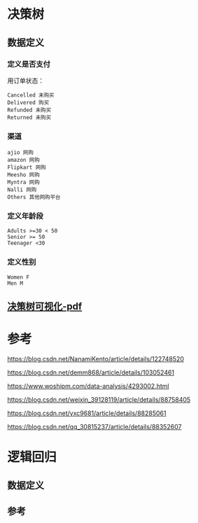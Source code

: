 <!--
 * @Author: 27
 * @LastEditors: 27
 * @Date: 2024-04-13 12:25:28
 * @LastEditTime: 2024-04-14 12:13:51
 * @FilePath: /Yume-MBA-homework/yume_doc/数据定义.md
 * @description: type some description
-->
# 决策树
## 数据定义
### 定义是否支付
用订单状态：
```
Cancelled 未购买
Delivered 购买
Refunded 未购买
Returned 未购买
```
### 渠道
```
ajio 网购
amazon 网购
Flipkart 网购
Meesho 网购
Myntra 网购
Nalli 网购
Others 其他网购平台
```
### 定义年龄段
```
Adults >=30 < 50
Senior >= 50
Teenager <30
```

### 定义性别
```
Women F
Men M
```

## [决策树可视化-pdf](../yumi/src/dtree.pdf)


#  参考 
https://blog.csdn.net/NanamiKento/article/details/122748520


https://blog.csdn.net/demm868/article/details/103052461

https://www.woshipm.com/data-analysis/4293002.html

https://blog.csdn.net/weixin_39128119/article/details/88758405

https://blog.csdn.net/yxc9681/article/details/88285061

https://blog.csdn.net/qq_30815237/article/details/88352607

# 逻辑回归

## 数据定义

## 参考



